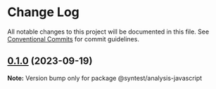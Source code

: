 # Change Log

All notable changes to this project will be documented in this file.
See [Conventional Commits](https://conventionalcommits.org) for commit guidelines.

## [0.1.0](https://github.com/syntest-framework/syntest-javascript/compare/@syntest/analysis-javascript@0.1.0-beta.24...@syntest/analysis-javascript@0.1.0) (2023-09-19)

**Note:** Version bump only for package @syntest/analysis-javascript
